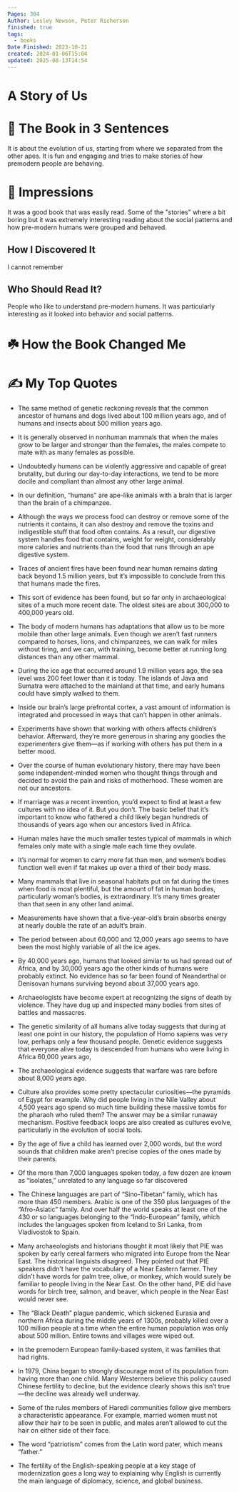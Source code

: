 ```yaml
---
Pages: 304
Author: Lesley Newson, Peter Richerson
finished: true
tags:
  - books
Date Finished: 2023-10-21
created: 2024-01-06T15:04
updated: 2025-08-13T14:54
---
```

# A Story of Us



# 🚀 The Book in 3 Sentences
It is about the evolution of us, starting from where we separated from the other apes. It is fun and engaging and tries to make stories of how premodern people are behaving. 

# 🎨 Impressions
It was a good book that was easily read. Some of the "stories" where a bit boring but it was extremely interesting reading about the social patterns and how pre-modern humans were grouped and behaved.   

## How I Discovered It

I cannot remember
## Who Should Read It?

People who like to understand pre-modern humans. It was particularly interesting as it looked into behavior and social patterns. 
# ☘️ How the Book Changed Me


# ✍️ My Top  Quotes

- The same method of genetic reckoning reveals that the common ancestor of humans and dogs lived about 100 million years ago, and of humans and insects about 500 million years ago.
 
- It is generally observed in nonhuman mammals that when the males grow to be larger and stronger than the females, the males compete to mate with as many females as possible.
 
- Undoubtedly humans can be violently aggressive and capable of great brutality, but during our day-to-day interactions, we tend to be more docile and compliant than almost any other large animal.
 
- In our definition, “humans” are ape-like animals with a brain that is larger than the brain of a chimpanzee.
 
- Although the ways we process food can destroy or remove some of the nutrients it contains, it can also destroy and remove the toxins and indigestible stuff that food often contains. As a result, our digestive system handles food that contains, weight for weight, considerably more calories and nutrients than the food that runs through an ape digestive system.
 
- Traces of ancient fires have been found near human remains dating back beyond 1.5 million years, but it’s impossible to conclude from this that humans made the fires.
 
- This sort of evidence has been found, but so far only in archaeological sites of a much more recent date. The oldest sites are about 300,000 to 400,000 years old.
 
- The body of modern humans has adaptations that allow us to be more mobile than other large animals. Even though we aren’t fast runners compared to horses, lions, and chimpanzees, we can walk for miles without tiring, and we can, with training, become better at running long distances than any other mammal.
 
- During the ice age that occurred around 1.9 million years ago, the sea level was 200 feet lower than it is today. The islands of Java and Sumatra were attached to the mainland at that time, and early humans could have simply walked to them.
 
- Inside our brain’s large prefrontal cortex, a vast amount of information is integrated and processed in ways that can’t happen in other animals.
 
- Experiments have shown that working with others affects children’s behavior. Afterward, they’re more generous in sharing any goodies the experimenters give them—as if working with others has put them in a better mood.
 
- Over the course of human evolutionary history, there may have been some independent-minded women who thought things through and decided to avoid the pain and risks of motherhood. These women are not our ancestors.
 
- If marriage was a recent invention, you’d expect to find at least a few cultures with no idea of it. But you don’t. The basic belief that it’s important to know who fathered a child likely began hundreds of thousands of years ago when our ancestors lived in Africa.
 
- Human males have the much smaller testes typical of mammals in which females only mate with a single male each time they ovulate.
 
- It’s normal for women to carry more fat than men, and women’s bodies function well even if fat makes up over a third of their body mass.
 
- Many mammals that live in seasonal habitats put on fat during the times when food is most plentiful, but the amount of fat in human bodies, particularly woman’s bodies, is extraordinary. It’s many times greater than that seen in any other land animal.
 
- Measurements have shown that a five-year-old’s brain absorbs energy at nearly double the rate of an adult’s brain.
 
- The period between about 60,000 and 12,000 years ago seems to have been the most highly variable of all the ice ages.
 
- By 40,000 years ago, humans that looked similar to us had spread out of Africa, and by 30,000 years ago the other kinds of humans were probably extinct. No evidence has so far been found of Neanderthal or Denisovan humans surviving beyond about 37,000 years ago.
 
- Archaeologists have become expert at recognizing the signs of death by violence. They have dug up and inspected many bodies from sites of battles and massacres.
 
- The genetic similarity of all humans alive today suggests that during at least one point in our history, the population of Homo sapiens was very low, perhaps only a few thousand people. Genetic evidence suggests that everyone alive today is descended from humans who were living in Africa 60,000 years ago,
 
- The archaeological evidence suggests that warfare was rare before about 8,000 years ago.
 
- Culture also provides some pretty spectacular curiosities—the pyramids of Egypt for example. Why did people living in the Nile Valley about 4,500 years ago spend so much time building these massive tombs for the pharaoh who ruled them? The answer may be a similar runaway mechanism. Positive feedback loops are also created as cultures evolve, particularly in the evolution of social tools.
 
- By the age of five a child has learned over 2,000 words, but the word sounds that children make aren’t precise copies of the ones made by their parents.
 
- Of the more than 7,000 languages spoken today, a few dozen are known as “isolates,” unrelated to any language so far discovered
 
- The Chinese languages are part of “Sino-Tibetan” family, which has more than 450 members. Arabic is one of the 350 plus languages of the “Afro-Asiatic” family. And over half the world speaks at least one of the 430 or so languages belonging to the “Indo-European” family, which includes the languages spoken from Iceland to Sri Lanka, from Vladivostok to Spain.
 
- Many archaeologists and historians thought it most likely that PIE was spoken by early cereal farmers who migrated into Europe from the Near East. The historical linguists disagreed. They pointed out that PIE speakers didn’t have the vocabulary of a Near Eastern farmer. They didn’t have words for palm tree, olive, or monkey, which would surely be familiar to people living in the Near East. On the other hand, PIE did have words for birch tree, salmon, and beaver, which people in the Near East would never see.
 
- The “Black Death” plague pandemic, which sickened Eurasia and northern Africa during the middle years of 1300s, probably killed over a 100 million people at a time when the entire human population was only about 500 million. Entire towns and villages were wiped out.
 
- In the premodern European family-based system, it was families that had rights.
 
- In 1979, China began to strongly discourage most of its population from having more than one child. Many Westerners believe this policy caused Chinese fertility to decline, but the evidence clearly shows this isn’t true—the decline was already well underway.
 
- Some of the rules members of Haredi communities follow give members a characteristic appearance. For example, married women must not allow their hair to be seen in public, and males aren’t allowed to cut the hair on either side of their face.
 
- The word “patriotism” comes from the Latin word pater, which means “father.”
 
- The fertility of the English-speaking people at a key stage of modernization goes a long way to explaining why English is currently the main language of diplomacy, science, and global business.
 
